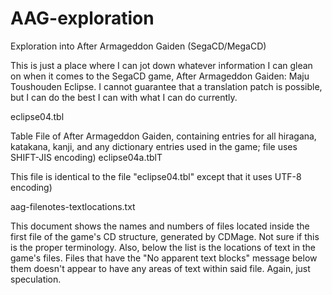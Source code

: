 # AAG-exploration
Exploration into After Armageddon Gaiden (SegaCD/MegaCD)

This is just a place where I can jot down whatever information I can glean on when it comes to the SegaCD game, After Armageddon Gaiden: Maju Toushouden Eclipse.  I cannot guarantee that a translation patch is possible, but I can do the best I can with what I can do currently.

eclipse04.tbl 

Table File of After Armageddon Gaiden, containing entries for all hiragana, katakana, kanji, and any dictionary entries used in the game; file uses SHIFT-JIS encoding)
eclipse04a.tblT

This file is identical to the file "eclipse04.tbl" except that it uses UTF-8 encoding)

aag-filenotes-textlocations.txt 

This document shows the names and numbers of files located inside the first file of the game's CD structure, generated by CDMage.  Not sure if this is the proper terminology.  Also, below the list is the locations of text in the game's files.  Files that have the "No apparent text blocks" message below them doesn't appear to have any areas of text within said file.  Again, just speculation.  
